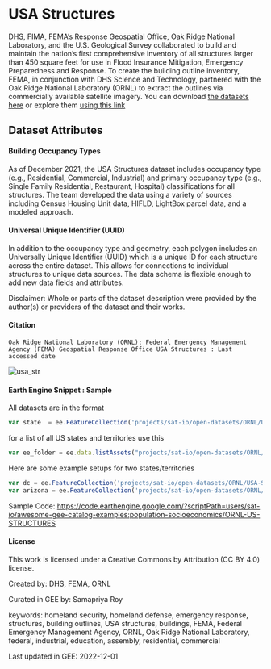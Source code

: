 # USA Structures

DHS, FIMA, FEMA’s Response Geospatial Office, Oak Ridge National Laboratory, and the U.S. Geological Survey collaborated to build and maintain the nation’s first comprehensive inventory of all structures larger than 450 square feet for use in Flood Insurance Mitigation, Emergency Preparedness and Response. To create the building outline inventory, FEMA, in conjunction with DHS Science and Technology, partnered with the Oak Ridge National Laboratory (ORNL) to extract the outlines via commercially available satellite imagery. You can download [the datasets here](https://gis-fema.hub.arcgis.com/pages/usa-structures) or explore them [using this link](https://fema.maps.arcgis.com/home/item.html?id=0ec8512ad21e4bb987d7e848d14e7e24#overview)

## Dataset Attributes

#### Building Occupancy Types
As of December 2021, the USA Structures dataset includes occupancy type (e.g., Residential, Commercial, Industrial) and primary occupancy type (e.g., Single Family Residential, Restaurant, Hospital) classifications for all structures. The team developed the data using a variety of sources including Census Housing Unit data, HIFLD, LightBox parcel data, and a modeled approach.

#### Universal Unique Identifier (UUID)
In addition to the occupancy type and geometry, each polygon includes an Universally Unique Identifier (UUID) which is a unique ID for each structure across the entire dataset. This allows for connections to individual structures to unique data sources. The data schema is flexible enough to add new data fields and attributes.

Disclaimer: Whole or parts of the dataset description were provided by the author(s) or providers of the dataset and their works.

#### Citation

```
Oak Ridge National Laboratory (ORNL); Federal Emergency Management Agency (FEMA) Geospatial Response Office USA Structures : Last accessed date
```

![usa_str](https://user-images.githubusercontent.com/6677629/204973611-40616859-f006-4a61-9aca-4f1440360313.gif)

#### Earth Engine Snippet : Sample

All datasets are in the format

```js
var state  = ee.FeatureCollection('projects/sat-io/open-datasets/ORNL/USA-STRUCTURES/US_ST_{Two letter abbreviation for US state or territory}');
```

for a list of all US states and territories use this

```js
var ee_folder = ee.data.listAssets("projects/sat-io/open-datasets/ORNL/USA-STRUCTURES");
```

Here are some example setups for two states/territories

```js
var dc = ee.FeatureCollection('projects/sat-io/open-datasets/ORNL/USA-STRUCTURES/USA_ST_DC')
var arizona = ee.FeatureCollection('projects/sat-io/open-datasets/ORNL/USA-STRUCTURES/USA_ST_AZ')

```

Sample Code: https://code.earthengine.google.com/?scriptPath=users/sat-io/awesome-gee-catalog-examples:population-socioeconomics/ORNL-US-STRUCTURES

#### License
This work is licensed under a Creative Commons by Attribution (CC BY 4.0) license.

Created by: DHS, FEMA, ORNL

Curated in GEE by: Samapriya Roy

keywords: homeland security, homeland defense, emergency response, structures, building outlines, USA structures, buildings, FEMA, Federal Emergency Management Agency, ORNL, Oak Ridge National Laboratory, federal, industrial, education, assembly, residential, commercial

Last updated in GEE: 2022-12-01
